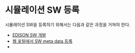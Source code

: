 # 시뮬레이션 SW 등록

시뮬레이션 SW을 등록하기 위해서는 다음과 같은 과정을 거쳐야 한다.
 - [EDISON SW 개발](sw_development.md)
 - [웹 포털에서 SW meta data 등록](ㅇㅇㅇ.md)
 - 